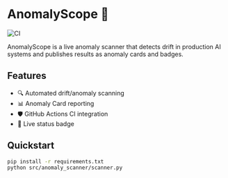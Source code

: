 # AnomalyScope 🚨
![CI](https://github.com/bryansbarrett/AnomalyScope/actions/workflows/ci.yml/badge.svg)

AnomalyScope is a live anomaly scanner that detects drift in production AI systems and publishes results as anomaly cards and badges.

## Features
- 🔍 Automated drift/anomaly scanning  
- 📊 Anomaly Card reporting  
- 🛡️ GitHub Actions CI integration  
- 🎯 Live status badge  

## Quickstart
```bash
pip install -r requirements.txt
python src/anomaly_scanner/scanner.py
